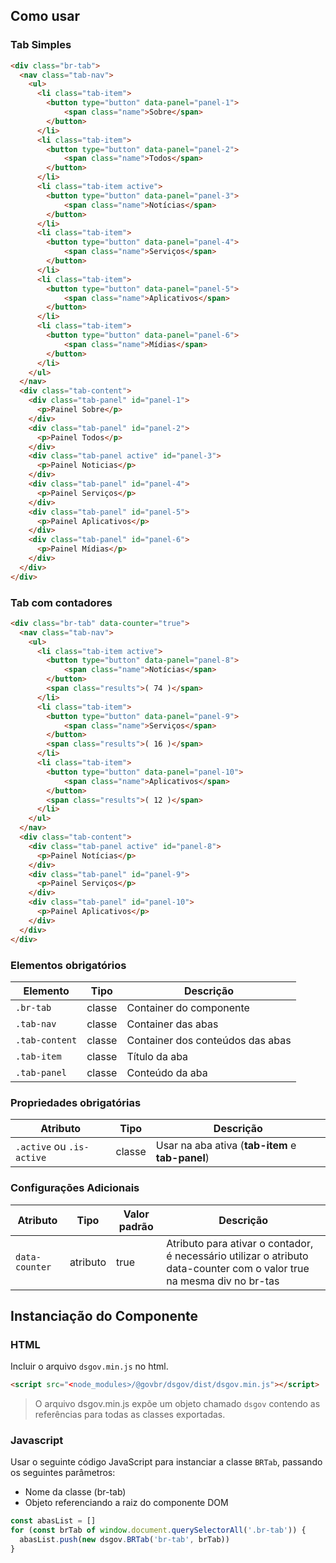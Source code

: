 [Version]: # (6.2.5)

## Como usar

### Tab Simples

```html
<div class="br-tab">
  <nav class="tab-nav">
    <ul>
      <li class="tab-item">
        <button type="button" data-panel="panel-1">
            <span class="name">Sobre</span>
        </button>
      </li>
      <li class="tab-item">
        <button type="button" data-panel="panel-2">
            <span class="name">Todos</span>
        </button>
      </li>
      <li class="tab-item active">
        <button type="button" data-panel="panel-3">
            <span class="name">Notícias</span>
        </button>
      </li>
      <li class="tab-item">
        <button type="button" data-panel="panel-4">
            <span class="name">Serviços</span>
        </button>
      </li>
      <li class="tab-item">
        <button type="button" data-panel="panel-5">
            <span class="name">Aplicativos</span>
        </button>
      </li>
      <li class="tab-item">
        <button type="button" data-panel="panel-6">
            <span class="name">Mídias</span>
        </button>
      </li>
    </ul>
  </nav>
  <div class="tab-content">
    <div class="tab-panel" id="panel-1">
      <p>Painel Sobre</p>
    </div>
    <div class="tab-panel" id="panel-2">
      <p>Painel Todos</p>
    </div>
    <div class="tab-panel active" id="panel-3">
      <p>Painel Noticias</p>
    </div>
    <div class="tab-panel" id="panel-4">
      <p>Painel Serviços</p>
    </div>
    <div class="tab-panel" id="panel-5">
      <p>Painel Aplicativos</p>
    </div>
    <div class="tab-panel" id="panel-6">
      <p>Painel Mídias</p>
    </div>
  </div>
</div>
```

### Tab com contadores

```html
<div class="br-tab" data-counter="true">
  <nav class="tab-nav">
    <ul>
      <li class="tab-item active">
        <button type="button" data-panel="panel-8">
            <span class="name">Notícias</span>
        </button>
        <span class="results">( 74 )</span>
      </li>
      <li class="tab-item">
        <button type="button" data-panel="panel-9">
            <span class="name">Serviços</span>
        </button>
        <span class="results">( 16 )</span>
      </li>
      <li class="tab-item">
        <button type="button" data-panel="panel-10">
            <span class="name">Aplicativos</span>
        </button>
        <span class="results">( 12 )</span>
      </li>
    </ul>
  </nav>
  <div class="tab-content">
    <div class="tab-panel active" id="panel-8">
      <p>Painel Notícias</p>
    </div>
    <div class="tab-panel" id="panel-9">
      <p>Painel Serviços</p>
    </div>
    <div class="tab-panel" id="panel-10">
      <p>Painel Aplicativos</p>
    </div>
  </div>
</div>
```

### Elementos obrigatórios

| Elemento       | Tipo   | Descrição                        |
| -------------- | ------ | -------------------------------- |
| `.br-tab`      | classe | Container do componente          |
| `.tab-nav`     | classe | Container das abas               |
| `.tab-content` | classe | Container dos conteúdos das abas |
| `.tab-item`    | classe | Título da aba                    |
| `.tab-panel`   | classe | Conteúdo da aba                  |

### Propriedades obrigatórias

| Atributo                  | Tipo   | Descrição                                        |
| ------------------------- | ------ | ------------------------------------------------ |
| `.active` ou `.is-active` | classe | Usar na aba ativa (**tab-item** e **tab-panel**) |

### Configurações Adicionais

| Atributo       | Tipo     | Valor padrão | Descrição                                                                                                              |
| -------------- | -------- | ------------ | ---------------------------------------------------------------------------------------------------------------------- |
| `data-counter` | atributo | true         | Atributo para ativar o contador, é necessário utilizar o atributo data-counter com o valor true na mesma div no br-tas |

## Instanciação do Componente

### HTML

Incluir o arquivo `dsgov.min.js` no html.

```html
<script src="<node_modules>/@govbr/dsgov/dist/dsgov.min.js"></script>
```

> O arquivo dsgov.min.js expõe um objeto chamado `dsgov` contendo as referências para todas as classes exportadas.

### Javascript

Usar o seguinte código JavaScript para instanciar a classe `BRTab`, passando os seguintes parâmetros:

- Nome da classe (br-tab)
- Objeto referenciando a raiz do componente DOM

```javascript
const abasList = []
for (const brTab of window.document.querySelectorAll('.br-tab')) {
  abasList.push(new dsgov.BRTab('br-tab', brTab))
}
```
